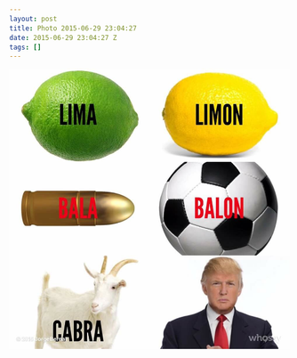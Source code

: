 ```yaml
---
layout: post
title: Photo 2015-06-29 23:04:27
date: 2015-06-29 23:04:27 Z
tags: []
---
```

![](/media/2015/06/122800837679.jpg)
